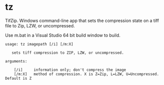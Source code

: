 # tz
TifZip. Windows command-line app that sets the compression state on a tiff file to Zip, LZW, or uncompressed.

Use m.bat in a Visual Studio 64 bit build window to build.

    usage: tz imagepath [/i] [/m:X]
    
       sets tiff compression to ZIP, LZW, or uncompressed.
      
    arguments:
    
        [/i]     information only; don't compress the image
        [/m:X]   method of compression. X is Z=Zip, L=LZW, U=Uncompressed. Default is Z

